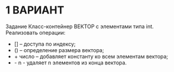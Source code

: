 # 1 ВАРИАНТ
Задание
Класс-контейнер ВЕКТОР с элементами типа int.  
Реализовать операции:
- [] – доступа по индексу;
- () – определение размера вектора;
- \+ число – добавляет константу ко всем элементам вектора;
- \- n - удаляет n элементов из конца вектора.
